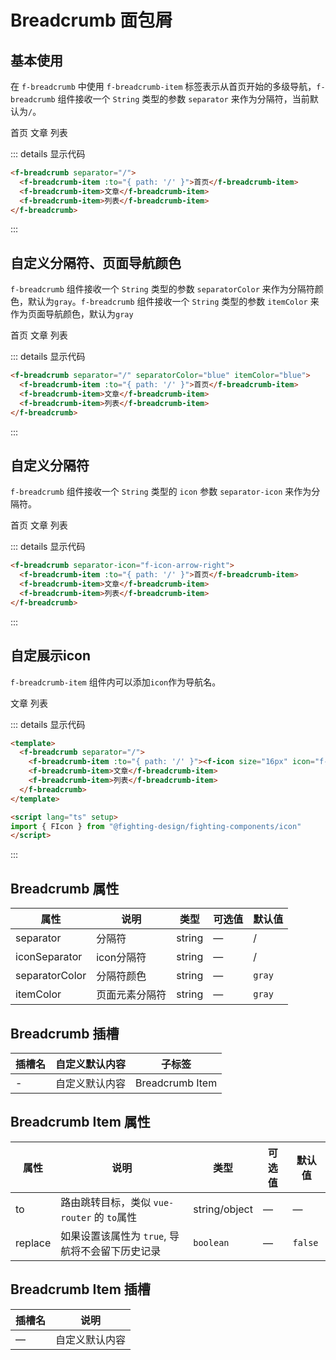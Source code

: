 # Breadcrumb 面包屑

## 基本使用

在 `f-breadcrumb` 中使用 `f-breadcrumb-item` 标签表示从首页开始的多级导航，`f-breadcrumb` 组件接收一个  `String` 类型的参数 `separator` 来作为分隔符，当前默认为`/`。

<f-breadcrumb separator="/">
  <f-breadcrumb-item :to="{ path: '/' }">首页</f-breadcrumb-item>
  <f-breadcrumb-item>文章</f-breadcrumb-item>
  <f-breadcrumb-item>列表</f-breadcrumb-item>
</f-breadcrumb>

::: details 显示代码

```html
<f-breadcrumb separator="/">
  <f-breadcrumb-item :to="{ path: '/' }">首页</f-breadcrumb-item>
  <f-breadcrumb-item>文章</f-breadcrumb-item>
  <f-breadcrumb-item>列表</f-breadcrumb-item>
</f-breadcrumb>
```
:::

## 自定义分隔符、页面导航颜色

`f-breadcrumb` 组件接收一个 `String` 类型的参数 `separatorColor` 来作为分隔符颜色，默认为`gray`。`f-breadcrumb` 组件接收一个 `String` 类型的参数 `itemColor` 来作为页面导航颜色，默认为`gray`

<f-breadcrumb separator="/" separatorColor="blue" itemColor="blue">
  <f-breadcrumb-item :to="{ path: '/' }">首页</f-breadcrumb-item>
  <f-breadcrumb-item>文章</f-breadcrumb-item>
  <f-breadcrumb-item>列表</f-breadcrumb-item>
</f-breadcrumb>

::: details 显示代码

```html
<f-breadcrumb separator="/" separatorColor="blue" itemColor="blue">
  <f-breadcrumb-item :to="{ path: '/' }">首页</f-breadcrumb-item>
  <f-breadcrumb-item>文章</f-breadcrumb-item>
  <f-breadcrumb-item>列表</f-breadcrumb-item>
</f-breadcrumb>
```
:::
## 自定义分隔符

`f-breadcrumb` 组件接收一个  `String` 类型的 `icon` 参数 `separator-icon` 来作为分隔符。

<f-breadcrumb separator-icon="f-icon-arrow-right">
  <f-breadcrumb-item :to="{ path: '/' }">首页</f-breadcrumb-item>
  <f-breadcrumb-item>文章</f-breadcrumb-item>
  <f-breadcrumb-item>列表</f-breadcrumb-item>
</f-breadcrumb>

::: details 显示代码

```html
<f-breadcrumb separator-icon="f-icon-arrow-right">
  <f-breadcrumb-item :to="{ path: '/' }">首页</f-breadcrumb-item>
  <f-breadcrumb-item>文章</f-breadcrumb-item>
  <f-breadcrumb-item>列表</f-breadcrumb-item>
</f-breadcrumb>
```

:::

## 自定展示icon

`f-breadcrumb-item` 组件内可以添加`icon`作为导航名。


<f-breadcrumb separator="/">
  <f-breadcrumb-item :to="{ path: '/' }"><f-icon size="16px" icon="f-icon-collection"/></f-breadcrumb-item>
  <f-breadcrumb-item>文章</f-breadcrumb-item>
  <f-breadcrumb-item>列表</f-breadcrumb-item>
</f-breadcrumb>

::: details 显示代码

```html
<template>
  <f-breadcrumb separator="/">
    <f-breadcrumb-item :to="{ path: '/' }"><f-icon size="16px" icon="f-icon-collection"/></f-breadcrumb-item>
    <f-breadcrumb-item>文章</f-breadcrumb-item>
    <f-breadcrumb-item>列表</f-breadcrumb-item>
  </f-breadcrumb>
</template>

<script lang="ts" setup>
import { FIcon } from "@fighting-design/fighting-components/icon"
</script>
```
:::
## Breadcrumb 属性

| 属性      | 说明                      | 类型               | 可选值 | 默认值 |
| -------------- | -------------------------------- | ------------------ | --------------- | ------- |
| separator      | 分隔符              | string             | —               | /       |
| iconSeparator      | icon分隔符              | string             | —               | /       |
| separatorColor      | 分隔符颜色             | string             | —               | `gray`       |
| itemColor      | 页面元素分隔符              | string             | —               | `gray`     |

## Breadcrumb 插槽

| 插槽名 | 自定义默认内容              | 子标签         |
| ---- | ------------------------- | --------------- |
| -    | 自定义默认内容 | Breadcrumb Item |

## Breadcrumb Item 属性

| 属性 | 说明                                             | 类型          | 可选值 | 默认值 |
| --------- | --------------------------------------------------------- | ------------- | --------------- | ------- |
| to        | 路由跳转目标，类似 `vue-router` 的 `to`属性    | string/object | —               | —       |
| replace   | 如果设置该属性为 `true`, 导航将不会留下历史记录    |`boolean`   | —             | `false`   |

## Breadcrumb Item 插槽

| 插槽名 | 说明               |
| ---- | ------------------------- |
| —    | 自定义默认内容 |

<style scoped>
.f-button {
  margin: 5px;
}
.f-button-group-vertical .f-button,
.f-button-group .f-button {
  margin: 0;
}
</style>
